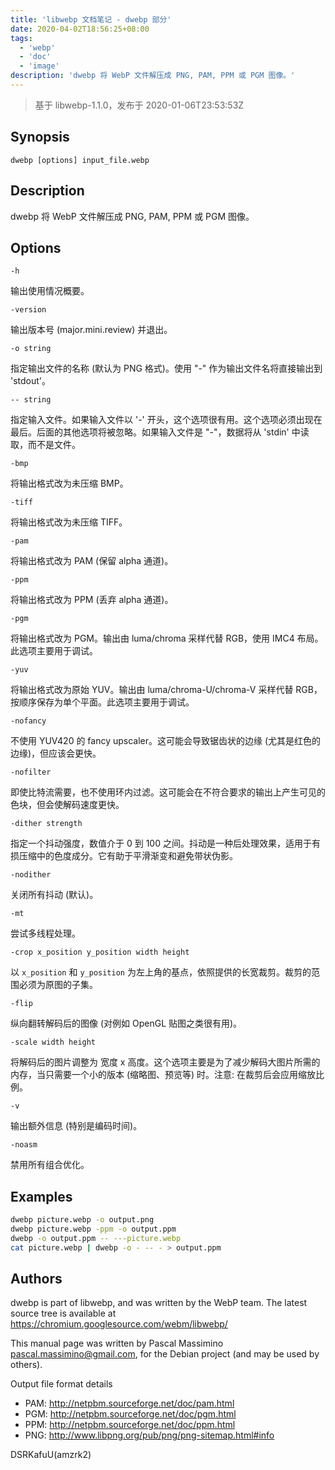 ```yaml
---
title: 'libwebp 文档笔记 - dwebp 部分'
date: 2020-04-02T18:56:25+08:00
tags:
  - 'webp'
  - 'doc'
  - 'image'
description: 'dwebp 将 WebP 文件解压成 PNG, PAM, PPM 或 PGM 图像。'
---
```


> 基于 libwebp-1.1.0，发布于 2020-01-06T23:53:53Z

## Synopsis

`dwebp [options] input_file.webp`

## Description

dwebp 将 WebP 文件解压成 PNG, PAM, PPM 或 PGM 图像。<!--more-->

## Options

`-h`

输出使用情况概要。

`-version`

输出版本号 (major.mini.review) 并退出。

`-o string`

指定输出文件的名称 (默认为 PNG 格式)。使用 "-" 作为输出文件名将直接输出到 'stdout'。

`-- string`

指定输入文件。如果输入文件以 '-' 开头，这个选项很有用。这个选项必须出现在最后。后面的其他选项将被忽略。如果输入文件是 "-"，数据将从 'stdin' 中读取，而不是文件。

`-bmp`

将输出格式改为未压缩 BMP。

`-tiff`

将输出格式改为未压缩 TIFF。

`-pam`

将输出格式改为 PAM (保留 alpha 通道)。

`-ppm`

将输出格式改为 PPM (丢弃 alpha 通道)。

`-pgm`

将输出格式改为 PGM。输出由 luma/chroma 采样代替 RGB，使用 IMC4 布局。此选项主要用于调试。

`-yuv`

将输出格式改为原始 YUV。输出由 luma/chroma-U/chroma-V 采样代替 RGB，按顺序保存为单个平面。此选项主要用于调试。

`-nofancy`

不使用 YUV420 的 fancy upscaler。这可能会导致锯齿状的边缘 (尤其是红色的边缘)，但应该会更快。

`-nofilter`

即使比特流需要，也不使用环内过滤。这可能会在不符合要求的输出上产生可见的色块，但会使解码速度更快。

`-dither strength`

指定一个抖动强度，数值介于 0 到 100 之间。抖动是一种后处理效果，适用于有损压缩中的色度成分。它有助于平滑渐变和避免带状伪影。

`-nodither`

关闭所有抖动 (默认)。

`-mt`

尝试多线程处理。

`-crop x_position y_position width height`

以 `x_position` 和 `y_position` 为左上角的基点，依照提供的长宽裁剪。裁剪的范围必须为原图的子集。

`-flip`

纵向翻转解码后的图像 (对例如 OpenGL 贴图之类很有用)。

`-scale width height`

将解码后的图片调整为 宽度 x 高度。这个选项主要是为了减少解码大图片所需的内存，当只需要一个小的版本 (缩略图、预览等) 时。注意: 在裁剪后会应用缩放比例。

`-v`

输出额外信息 (特别是编码时间)。

`-noasm`

禁用所有组合优化。

## Examples

```bash
dwebp picture.webp -o output.png
dwebp picture.webp -ppm -o output.ppm
dwebp -o output.ppm -- ---picture.webp
cat picture.webp | dwebp -o - -- - > output.ppm
```

## Authors

dwebp is part of libwebp, and was written by the WebP team. The latest source tree is available at <https://chromium.googlesource.com/webm/libwebp/>

This manual page was written by Pascal Massimino pascal.massimino@gmail.com, for the Debian project (and may be used by others).

Output file format details

- PAM: <http://netpbm.sourceforge.net/doc/pam.html>
- PGM: <http://netpbm.sourceforge.net/doc/pgm.html>
- PPM: <http://netpbm.sourceforge.net/doc/ppm.html>
- PNG: <http://www.libpng.org/pub/png/png-sitemap.html#info>

DSRKafuU(amzrk2)
